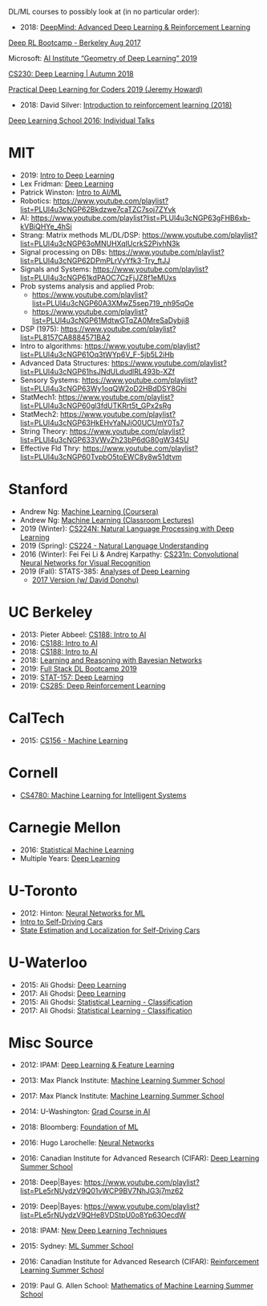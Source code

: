 DL/ML courses to possibly look at (in no particular order):


* 2018:  [DeepMind: Advanced Deep Learning & Reinforcement Learning](https://www.youtube.com/playlist?list=PLqYmG7hTraZDNJre23vqCGIVpfZ_K2RZs)


[Deep RL Bootcamp - Berkeley Aug 2017](https://www.youtube.com/playlist?list=PLCJPYIcPhgPAiiBjjVxi5St_lC_cXHFCK)

Microsoft: [AI Institute “Geometry of Deep Learning” 2019](https://www.youtube.com/playlist?list=PLD7HFcN7LXRe30qq36It2XCljxc340O_d)



[CS230: Deep Learning | Autumn 2018](https://www.youtube.com/playlist?list=PLoROMvodv4rOABXSygHTsbvUz4G_YQhOb)

[Practical Deep Learning for Coders 2019 (Jeremy Howard)](https://www.youtube.com/playlist?list=PLfYUBJiXbdtSIJb-Qd3pw0cqCbkGeS0xn)

* 2018: David Silver: [Introduction to reinforcement learning (2018)](https://www.youtube.com/playlist?list=PLqYmG7hTraZDM-OYHWgPebj2MfCFzFObQ)

[Deep Learning School 2016: Individual Talks](https://www.youtube.com/playlist?list=PLrAXtmErZgOfMuxkACrYnD2fTgbzk2THW)



# MIT
* 2019:  [Intro to Deep Learning](https://www.youtube.com/playlist?list=PLtBw6njQRU-rwp5__7C0oIVt26ZgjG9NI)
* Lex Fridman: [Deep Learning](https://www.youtube.com/playlist?list=PLrAXtmErZgOeiKm4sgNOknGvNjby9efdf)
* Patrick Winston: [Intro to AI/ML](https://www.youtube.com/playlist?list=PLnvKubj2-I2LhIibS8TOGC42xsD3-liux)
* Robotics: https://www.youtube.com/playlist?list=PLUl4u3cNGP62Bkdzwe7caTZC7soj7ZYvk
* AI: https://www.youtube.com/playlist?list=PLUl4u3cNGP63gFHB6xb-kVBiQHYe_4hSi
* Strang: Matrix methods ML/DL/DSP:  https://www.youtube.com/playlist?list=PLUl4u3cNGP63oMNUHXqIUcrkS2PivhN3k
* Signal processing on DBs: https://www.youtube.com/playlist?list=PLUl4u3cNGP62DPmPLrVyYfk3-Try_ftJJ
* Signals and Systems:  https://www.youtube.com/playlist?list=PLUl4u3cNGP61kdPAOC7CzFjJZ8f1eMUxs
* Prob systems analysis and applied Prob: 
  - https://www.youtube.com/playlist?list=PLUl4u3cNGP60A3XMwZ5sep719_nh95qOe
  - https://www.youtube.com/playlist?list=PLUl4u3cNGP61MdtwGTqZA0MreSaDybji8
* DSP (1975): https://www.youtube.com/playlist?list=PL8157CA8884571BA2
* Intro to algorithms: https://www.youtube.com/playlist?list=PLUl4u3cNGP61Oq3tWYp6V_F-5jb5L2iHb
* Advanced Data Structures: https://www.youtube.com/playlist?list=PLUl4u3cNGP61hsJNdULdudlRL493b-XZf
* Sensory Systems:  https://www.youtube.com/playlist?list=PLUl4u3cNGP63Wy1oqQW2oD2HBdDSY8Ghi
* StatMech1:  https://www.youtube.com/playlist?list=PLUl4u3cNGP60gl3fdUTKRrt5t_GPx2sRg
* StatMech2:  https://www.youtube.com/playlist?list=PLUl4u3cNGP63HkEHvYaNJiO0UCUmY0Ts7
* String Theory:  https://www.youtube.com/playlist?list=PLUl4u3cNGP633VWvZh23bP6dG80gW34SU
* Effective Fld Thry:  https://www.youtube.com/playlist?list=PLUl4u3cNGP60TvpbO5toEWC8y8w51dtvm



# Stanford
* Andrew Ng: [Machine Learning (Coursera)](https://www.youtube.com/playlist?list=PLLssT5z_DsK-h9vYZkQkYNWcItqhlRJLN)
* Andrew Ng: [Machine Learning (Classroom Lectures)](https://www.youtube.com/playlist?list=PLA89DCFA6ADACE599)
* 2019 (Winter): [CS224N: Natural Language Processing with Deep Learning](https://www.youtube.com/playlist?list=PLoROMvodv4rOhcuXMZkNm7j3fVwBBY42z)
* 2019 (Spring): [CS224 - Natural Language Understanding](https://www.youtube.com/playlist?list=PLoROMvodv4rObpMCir6rNNUlFAn56Js20)
* 2016 (Winter): Fei Fei Li & Andrej Karpathy: [CS231n: Convolutional Neural Networks for Visual Recognition](https://www.youtube.com/playlist?list=PLkt2uSq6rBVctENoVBg1TpCC7OQi31AlC)
* 2019 (Fall): STATS-385: [Analyses of Deep Learning](https://stats385.github.io/)
  - [2017 Version (w/ David Donohu)](https://www.researchgate.net/project/Theories-of-Deep-Learning)
  
  
# UC Berkeley
* 2013: Pieter Abbeel: [CS188: Intro to AI](https://www.youtube.com/channel/UCshmLD2MsyqAKBx8ctivb5Q/feed)
* 2016: [CS188: Intro to AI](https://www.youtube.com/playlist?list=PLIeooNSdhQE5kRrB71yu5yP9BRCJCSbMt)
* 2018: [CS188: Intro to AI](https://www.youtube.com/playlist?list=PL7k0r4t5c108AZRwfW-FhnkZ0sCKBChLH)
* 2018: [Learning and Reasoning with Bayesian Networks](https://www.youtube.com/playlist?list=PLlDG_zCuBub6ywAIrM1DfJp8xaeVjyvwx)
* 2019: [Full Stack DL Bootcamp 2019](https://www.youtube.com/playlist?list=PL_Ig1a5kxu5645uORPL8xyvHr91Lg8G1l)
* 2019: [STAT-157: Deep Learning](https://www.youtube.com/playlist?list=PLZSO_6-bSqHQHBCoGaObUljoXAyyqhpFW)
* 2019: [CS285: Deep Reinforcement Learning](https://www.youtube.com/playlist?list=PLkFD6_40KJIwhWJpGazJ9VSj9CFMkb79A)

# CalTech
* 2015: [CS156 - Machine Learning](https://www.youtube.com/playlist?list=PLD63A284B7615313A)


# Cornell
* [CS4780: Machine Learning for Intelligent Systems](https://www.youtube.com/playlist?list=PLl8OlHZGYOQ7bkVbuRthEsaLr7bONzbXS)


# Carnegie Mellon
* 2016: [Statistical Machine Learning](https://www.youtube.com/playlist?list=PLTB9VQq8WiaCBK2XrtYn5t9uuPdsNm7YE)
* Multiple Years: [Deep Learning](https://www.youtube.com/channel/UC8hYZGEkI2dDO8scT8C5UQA/playlists)

# U-Toronto
* 2012: Hinton: [Neural Networks for ML](https://www.youtube.com/playlist?list=PLoRl3Ht4JOcdU872GhiYWf6jwrk_SNhz9)
* [Intro to Self-Driving Cars](https://www.coursera.org/learn/intro-self-driving-cars)
* [State Estimation and Localization for Self-Driving Cars](https://www.coursera.org/learn/state-estimation-localization-self-driving-cars)

# U-Waterloo
* 2015: Ali Ghodsi: [Deep Learning](https://www.youtube.com/playlist?list=PLehuLRPyt1Hyi78UOkMPWCGRxGcA9NVOE)
* 2017: Ali Ghodsi: [Deep Learning](https://www.youtube.com/playlist?list=PLehuLRPyt1HxTolYUWeyyIoxDabDmaOSB)
* 2015: Ali Ghodsi: [Statistical Learning - Classification](https://www.youtube.com/playlist?list=PLehuLRPyt1Hy-4ObWBK4Ab0xk97s6imfC)
* 2017: Ali Ghodsi: [Statistical Learning - Classification](https://www.youtube.com/playlist?list=PLehuLRPyt1HzXDemu7K4ETcF0Ld_B5adG)



# Misc Source
* 2012:  IPAM:  [Deep Learning & Feature Learning](https://www.youtube.com/playlist?list=PLHyI3Fbmv0SdzMHAy0aN59oYnLy5vyyTA)
* 2013: Max Planck Institute:  [Machine Learning Summer School](https://www.youtube.com/playlist?list=PLqJm7Rc5-EXFv6RXaPZzzlzo93Hl0v91E)
* 2017: Max Planck Institute:  [Machine Learning Summer School](https://www.youtube.com/playlist?list=PLqJm7Rc5-EXFUOvoYCdKikfck8YeUCnl9)
* 2014: U-Washington: [Grad Course in AI](https://www.youtube.com/playlist?list=PLbQ3Aya0VERDoDdbMogU9EASJGWris9qG)
* 2018: Bloomberg: [Foundation of ML](https://www.youtube.com/playlist?list=PLnZuxOufsXnvftwTB1HL6mel1V32w0ThI)
* 2016: Hugo Larochelle: [Neural Networks](https://www.youtube.com/playlist?list=PL6Xpj9I5qXYEcOhn7TqghAJ6NAPrNmUBH)
* 2016: Canadian Institute for Advanced Research (CIFAR): [Deep Learning Summer School](https://www.youtube.com/playlist?list=PL5bqIc6XopCbb-FvnHmD1neVlQKwGzQyR)

* 2018:  Deep|Bayes: https://www.youtube.com/playlist?list=PLe5rNUydzV9Q01vWCP9BV7NhJG3j7mz62
* 2019:  Deep|Bayes: https://www.youtube.com/playlist?list=PLe5rNUydzV9QHe8VDStpU0o8Yp63OecdW

* 2018: IPAM: [New Deep Learning Techniques](https://www.youtube.com/playlist?list=PLHyI3Fbmv0SdM0zXj31HWjG9t9Q0v2xYN)

* 2015:  Sydney: [ML Summer School](https://www.youtube.com/playlist?list=PLiFmGG7h-xufN5FX1MuAMMUD-tsbx-RYS)
* 2016: Canadian Institute for Advanced Research (CIFAR): [Reinforcement Learning Summer School](https://www.youtube.com/playlist?list=PL5bqIc6XopCa7AlzMb88pIpRFRbsT6Buo)
* 2019:  Paul G. Allen School:  [Mathematics of Machine Learning Summer School](https://www.youtube.com/playlist?list=PLTPQEx-31JXhguCush5J7OGnEORofoCW9)
